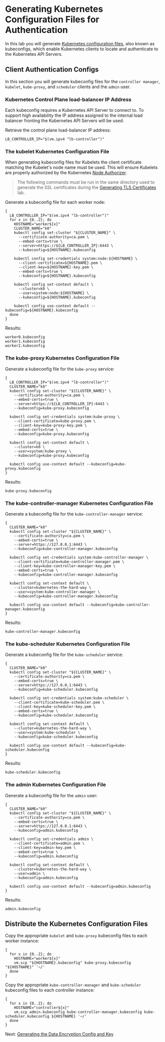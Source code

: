 # Generating Kubernetes Configuration Files for Authentication

In this lab you will generate [Kubernetes configuration files](https://kubernetes.io/docs/concepts/configuration/organize-cluster-access-kubeconfig/),
also known as kubeconfigs, which enable Kubernetes clients to locate and authenticate to the Kubernetes API Servers.

## Client Authentication Configs

In this section you will generate kubeconfig files for the `controller manager`, `kubelet`, `kube-proxy`, and 
`scheduler` clients and the `admin` user.

### Kubernetes Control Plane load-balancer IP Address

Each kubeconfig requires a Kubernetes API Server to connect to. To support high availability the IP address assigned to
the internal load balancer fronting the Kubernetes API Servers will be used.

Retrieve the control plane load-balancer IP address:

```
LB_CONTROLLER_IP="$(vm.ipv4 "lb-controller")"
```

### The kubelet Kubernetes Configuration File

When generating kubeconfig files for Kubelets the client certificate matching the Kubelet's node name must be used. This
will ensure Kubelets are properly authorized by the Kubernetes [Node Authorizer](https://kubernetes.io/docs/admin/authorization/node/).

> The following commands must be run in the same directory used to generate the SSL certificates during the 
> [Generating TLS Certificates](04-certificate-authority.md) lab.

Generate a kubeconfig file for each worker node:

```shell
{
  LB_CONTROLLER_IP="$(vm.ipv4 "lb-controller")"
  for x in {0..2}; do
    HOSTNAME="worker${x}"
    CLUSTER_NAME="k0"
    kubectl config set-cluster "${CLUSTER_NAME}" \
      --certificate-authority=ca.pem \
      --embed-certs=true \
      --server=https://${LB_CONTROLLER_IP}:6443 \
      --kubeconfig=${HOSTNAME}.kubeconfig
  
    kubectl config set-credentials system:node:${HOSTNAME} \
      --client-certificate=${HOSTNAME}.pem \
      --client-key=${HOSTNAME}-key.pem \
      --embed-certs=true \
      --kubeconfig=${HOSTNAME}.kubeconfig
  
    kubectl config set-context default \
      --cluster=k0 \
      --user=system:node:${HOSTNAME} \
      --kubeconfig=${HOSTNAME}.kubeconfig
  
    kubectl config use-context default --kubeconfig=${HOSTNAME}.kubeconfig
  done
}
```

Results:

```
worker0.kubeconfig
worker1.kubeconfig
worker2.kubeconfig
```

### The kube-proxy Kubernetes Configuration File

Generate a kubeconfig file for the `kube-proxy` service:

```shell
{
  LB_CONTROLLER_IP="$(vm.ipv4 "lb-controller")"
  CLUSTER_NAME="k0"
  kubectl config set-cluster "${CLUSTER_NAME}" \
    --certificate-authority=ca.pem \
    --embed-certs=true \
    --server=https://${LB_CONTROLLER_IP}:6443 \
    --kubeconfig=kube-proxy.kubeconfig

  kubectl config set-credentials system:kube-proxy \
    --client-certificate=kube-proxy.pem \
    --client-key=kube-proxy-key.pem \
    --embed-certs=true \
    --kubeconfig=kube-proxy.kubeconfig

  kubectl config set-context default \
    --cluster=k0 \
    --user=system:kube-proxy \
    --kubeconfig=kube-proxy.kubeconfig

  kubectl config use-context default --kubeconfig=kube-proxy.kubeconfig
}
```

Results:

```
kube-proxy.kubeconfig
```

### The kube-controller-manager Kubernetes Configuration File

Generate a kubeconfig file for the `kube-controller-manager` service:

```shell
{
  CLUSTER_NAME="k0"
  kubectl config set-cluster "${CLUSTER_NAME}" \
    --certificate-authority=ca.pem \
    --embed-certs=true \
    --server=https://127.0.0.1:6443 \
    --kubeconfig=kube-controller-manager.kubeconfig

  kubectl config set-credentials system:kube-controller-manager \
    --client-certificate=kube-controller-manager.pem \
    --client-key=kube-controller-manager-key.pem \
    --embed-certs=true \
    --kubeconfig=kube-controller-manager.kubeconfig

  kubectl config set-context default \
    --cluster=kubernetes-the-hard-way \
    --user=system:kube-controller-manager \
    --kubeconfig=kube-controller-manager.kubeconfig

  kubectl config use-context default --kubeconfig=kube-controller-manager.kubeconfig
}
```

Results:

```
kube-controller-manager.kubeconfig
```


### The kube-scheduler Kubernetes Configuration File

Generate a kubeconfig file for the `kube-scheduler` service:

```shell
{
  CLUSTER_NAME="k0"
  kubectl config set-cluster "${CLUSTER_NAME}" \
    --certificate-authority=ca.pem \
    --embed-certs=true \
    --server=https://127.0.0.1:6443 \
    --kubeconfig=kube-scheduler.kubeconfig

  kubectl config set-credentials system:kube-scheduler \
    --client-certificate=kube-scheduler.pem \
    --client-key=kube-scheduler-key.pem \
    --embed-certs=true \
    --kubeconfig=kube-scheduler.kubeconfig

  kubectl config set-context default \
    --cluster=kubernetes-the-hard-way \
    --user=system:kube-scheduler \
    --kubeconfig=kube-scheduler.kubeconfig

  kubectl config use-context default --kubeconfig=kube-scheduler.kubeconfig
}
```

Results:

```
kube-scheduler.kubeconfig
```

### The admin Kubernetes Configuration File

Generate a kubeconfig file for the `admin` user:

```shell
{
  CLUSTER_NAME="k0"
  kubectl config set-cluster "${CLUSTER_NAME}" \
    --certificate-authority=ca.pem \
    --embed-certs=true \
    --server=https://127.0.0.1:6443 \
    --kubeconfig=admin.kubeconfig

  kubectl config set-credentials admin \
    --client-certificate=admin.pem \
    --client-key=admin-key.pem \
    --embed-certs=true \
    --kubeconfig=admin.kubeconfig

  kubectl config set-context default \
    --cluster=kubernetes-the-hard-way \
    --user=admin \
    --kubeconfig=admin.kubeconfig

  kubectl config use-context default --kubeconfig=admin.kubeconfig
}
```

Results:

```
admin.kubeconfig
```


## 

## Distribute the Kubernetes Configuration Files

Copy the appropriate `kubelet` and `kube-proxy` kubeconfig files to each worker instance:

```shell
{
  for x in {0..2}; do
    HOSTNAME="worker${x}"
    vm.scp "${HOSTNAME}.kubeconfig" kube-proxy.kubeconfig "${HOSTNAME}" '~/'
  done 
}
```

Copy the appropriate `kube-controller-manager` and `kube-scheduler` kubeconfig files to each controller instance:

```shell
{
  for x in {0..2}; do
    HOSTNAME="controller${x}"
    vm.scp admin.kubeconfig kube-controller-manager.kubeconfig kube-scheduler.kubeconfig ${HOSTNAME} '~/'
  done
}
```

Next: [Generating the Data Encryption Config and Key](06-data-encryption-keys.md)